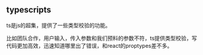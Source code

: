 ## typescripts

ts是js的超集，提供了一些类型校验的功能。

比如团队合作，用户输入，传入参数和我们预料的参数不符，ts提供类型校验，写代码更加高效，迅速知道哪里出了错误，和react的proptypes差不多。